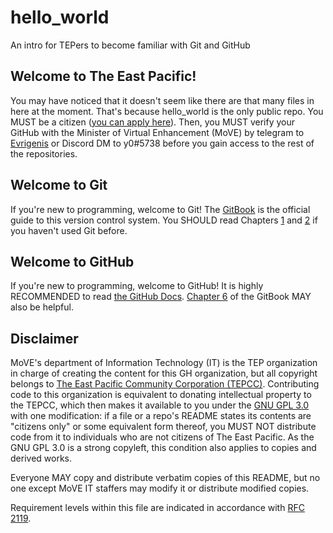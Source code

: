 # hello_world
An intro for TEPers to become familiar with Git and GitHub

## Welcome to The East Pacific!
You may have noticed that it doesn't seem like there are that many files in here at the moment. That's because hello_world is the only public repo. You MUST be a citizen ([you can apply here](https://tep.li/citizenship)). Then, you MUST verify your GitHub with the Minister of Virtual Enhancement (MoVE) by telegram to [Evrigenis](https://www.nationstates.net/nation=evrigenis) or Discord DM to y0#5738 before you gain access to the rest of the repositories.

## Welcome to Git
If you're new to programming, welcome to Git! The [GitBook](https://git-scm.com/book/en/v2) is the official guide to this version control system. You SHOULD read Chapters [1](https://git-scm.com/book/en/v2/Getting-Started-About-Version-Control) and [2](https://git-scm.com/book/en/v2/Getting-Started-Git-Basics) if you haven't used Git before.

## Welcome to GitHub
If you're new to programming, welcome to GitHub! It is highly RECOMMENDED to read [the GitHub Docs](https://docs.github.com/en/github/getting-started-with-github). [Chapter 6](https://git-scm.com/book/en/v2/GitHub-Account-Setup-and-Configuration) of the GitBook MAY also be helpful.

## Disclaimer
MoVE's department of Information Technology (IT) is the TEP organization in charge of creating the content for this GH organization, but all copyright belongs to [The East Pacific Community Corporation (TEPCC)](https://www.betterunite.com/theeastpacific). Contributing code to this organization is equivalent to donating intellectual property to the TEPCC, which then makes it available to you under the [GNU GPL 3.0](https://www.gnu.org/licenses/gpl-3.0.html) with one modification: if a file or a repo's README states its contents are "citizens only" or some equivalent form thereof, you MUST NOT distribute code from it to individuals who are not citizens of The East Pacific. As the GNU GPL 3.0 is a strong copyleft, this condition also applies to copies and derived works.

Everyone MAY copy and distribute verbatim copies of this README, but no one except MoVE IT staffers may modify it or distribute modified copies.

Requirement levels within this file are indicated in accordance with [RFC 2119](https://tools.ietf.org/html/rfc2119).
